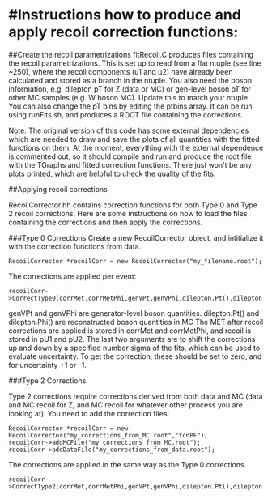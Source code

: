 #Instructions how to produce and apply recoil correction functions:
=====

##Create the recoil parametrizations
fitRecoil.C produces files containing the recoil parametrizations. This is set up to read from a flat ntuple (see line ~250), where the recoil components (u1 and u2) have already been calculated and stored as a branch in the ntuple. You also need the boson information, e.g. dilepton pT for Z (data or MC) or gen-level boson pT for other MC samples (e.g. W boson MC). Update this to match your ntuple. You can also change the pT bins by editing the ptbins array.  It can be run using runFits.sh, and produces a ROOT file containing the corrections.

Note: The original version of this code has some external dependencies which are needed to draw and save the plots of all quantities with the fitted functions on them. At the moment, everything with the external dependence is commented out, so it should compile and run and produce the root file with the TGraphs and fitted correction functions. There just won't be any plots printed, which are helpful to check the quality of the fits. 

##Applying recoil corrections

RecoilCorrector.hh contains correction functions for both Type 0 and Type 2 recoil corrections. Here are some instructions on how to load the files containing the corrections and then apply the corrections. 

###Type 0 Corrections
Create a new RecoilCorrector object, and intitialize it with the correction functions from data. 
```
RecoilCorrector *recoilCorr = new RecoilCorrector("my_filename.root");
```
The corrections are applied per event:
```
recoilCorr->CorrectType0(corrMet,corrMetPhi,genVPt,genVPhi,dilepton.Pt(),dilepton.Phi(),pU1,pU2,nSigMean,nSigWidths);
```
genVPt and genVPhi are generator-level boson quantities.
dilepton.Pt() and dilepton.Phi() are reconstructed boson quantities in MC
The MET after recoil corrections are applied is stored in corrMet and corrMetPhi, and recoil is stored in pU1 and pU2. 
The last two arguments are to shift the corrections up and down by a specified number sigma of the fits, which can be used to evaluate uncertainty. To get the correction, these should be set to zero, and for uncertainty +1 or -1.


###Type 2 Corrections

Type 2 corrections require corrections derived from both data and MC (data and MC recoil for Z, and MC recoil for whatever other process you are looking at).
You need to add the correction files:
```
RecoilCorrector *recoilCorr = new  RecoilCorrector("my_corrections_from_MC.root","fcnPF");
recoilCorr->addMCFile("my_corrections_from_MC.root");
recoilCorr->addDataFile("my_corrections_from_data.root");
```

The corrections are applied in the same way as the Type 0 corrections. 
```
recoilCorr->CorrectType2(corrMet,corrMetPhi,genVPt,genVPhi,dilepton.Pt(),dilepton.Phi(),pU1,pU2,nSigMean,nSigWidths);
```
